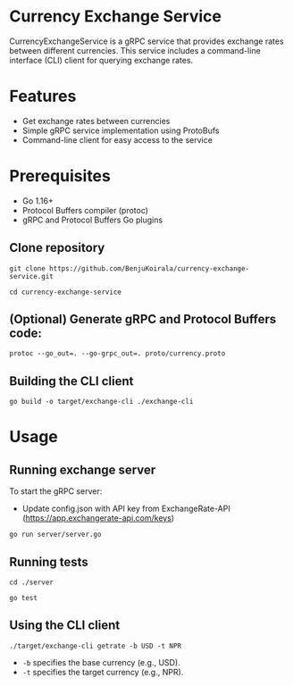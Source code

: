 # Currency Exchange Service

CurrencyExchangeService is a gRPC service that provides exchange rates between different currencies. This service includes a command-line interface (CLI) client for querying exchange rates.

# Features
* Get exchange rates between currencies
* Simple gRPC service implementation using ProtoBufs
* Command-line client for easy access to the service

# Prerequisites
* Go 1.16+
* Protocol Buffers compiler (protoc)
* gRPC and Protocol Buffers Go plugins

## Clone repository
```
git clone https://github.com/BenjuKoirala/currency-exchange-service.git
```
```
cd currency-exchange-service
```

## (Optional) Generate gRPC and Protocol Buffers code:
```
protoc --go_out=. --go-grpc_out=. proto/currency.proto
```

## Building the CLI client
```
go build -o target/exchange-cli ./exchange-cli
```

# Usage
## Running exchange server
To start the gRPC server:
* Update config.json with API key from ExchangeRate-API (https://app.exchangerate-api.com/keys)
```
go run server/server.go
```

## Running tests
```
cd ./server
```
```
go test
```

## Using the CLI client
```
./target/exchange-cli getrate -b USD -t NPR
```
* `-b` specifies the base currency (e.g., USD).
* `-t` specifies the target currency (e.g., NPR).


